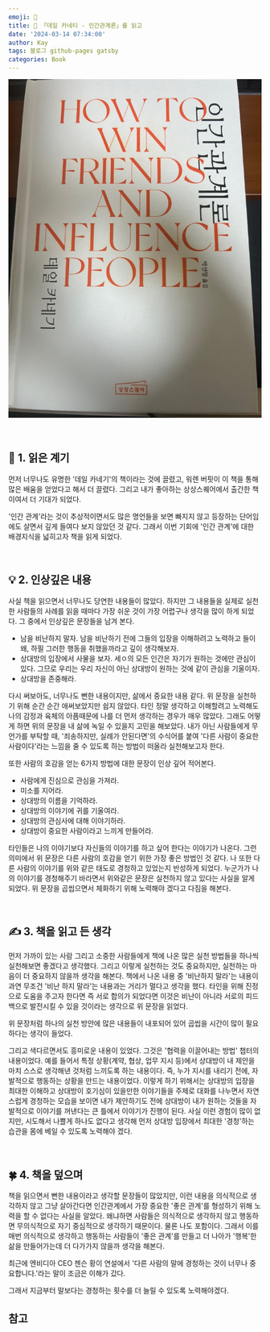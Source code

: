 ```yaml
---
emoji: 📕
title: 📕 「데일 카네티 - 인간관계론」를 읽고
date: '2024-03-14 07:34:00'
author: Kay
tags: 블로그 github-pages gatsby
categories: Book
---
```


![book](book-1.jpeg)

<br>

## 🌈 1. 읽은 계기

먼저 너무나도 유명한 '데일 카네기'의 책이라는 것에 끌렸고, 워렌 버핏이 이 책을 통해 많은 배움을 얻었다고 해서 더 끌렸다. 그리고 내가 좋아하는 상상스퀘어에서 출간한 책이여서 더 기대가 되었다.

'인간 관계'라는 것이 추상적이면서도 많은 명언들을 보면 빠지지 않고 등장하는 단어임에도 살면서 깊게 들여다 보지 않았던 것 같다. 그래서 이번 기회에 '인간 관계'에 대한 배경지식을 넓히고자 책을 읽게 되었다.

<br>

## 💡 2. 인상깊은 내용

사실 책을 읽으면서 너무나도 당연한 내용들이 많았다. 하지만 그 내용들을 실제로 실천한 사람들의 사례를 읽을 때마다 가장 쉬운 것이 가장 어렵구나 생각을 많이 하게 되었다.
그 중에서 인상깊은 문장들을 남겨 본다.

- 남을 비난하지 말자. 남을 비난하기 전에 그들의 입장을 이해하려고 노력하고 들이 왜, 하필 그러한 행동을 취했을까라고 깊이 생각해보자.
- 상대방의 입장에서 사물을 보자. 세ㅇ의 모든 인간은 자기가 원하는 것에만 관심이 있다. 그므로 우리는 우리 자신이 아닌 상대방이 원하는 것에 같이 관심을 기울이자.
- 상대방을 존중해라.

다시 써보아도, 너무나도 뻔한 내용이지만, 삶에서 중요한 내용 같다. 위 문장을 실천하기 위해 순간 순간 애써보았지만 쉽지 않았다.
타인 정말 생각하고 이해할려고 노력해도 나의 감정과 육체의 아픔때문에 나를 더 먼저 생각하는 경우가 매우 많았다. 그래도 어떻게 하면 위의 문장을 내 삶에 녹일 수 있을지 고민을 해보았다. 내가 아닌 사람들에게 무언가를 부탁할 때, '죄송하지만, 실례가 안된다면'의 수식어를 붙여 '다른 사람이 중요한 사람이다'라는 느낌을 줄 수 있도록 하는 방법이 떠올라 실천해보고자 한다.

또한 사람의 호감을 얻는 6가지 방법에 대한 문장이 인상 깊어 적어본다.

- 사람에게 진심으로 관심을 가져라.
- 미소를 지어라.
- 상대방의 이름을 기억하라.
- 상대방의 이야기에 귀를 기울여라.
- 상대방의 관심사에 대해 이야기하라.
- 상대방이 중요한 사람이라고 느끼게 만들어라.

타인들은 나의 이야기보다 자신들의 이야기를 하고 싶어 한다는 이야기가 나온다. 그런 의미에서 위 문장은 다른 사람의 호감을 얻기 위한 가장 좋은 방법인 것 같다. 나 또한 다른 사람의 이야기를 위와 같은 태도로 경청하고 있었는지 반성하게 되었다. 누군가가 나의 이야기를 경청해주기 바라면서 위와같은 문장은 실천하지 않고 있다는 사실을 알게 되었다. 위 문장을 곱씹으면서 체화하기 위해 노력해야 겠다고 다짐을 해본다.

<br>

## ✍️ 3. 책을 읽고 든 생각

먼저 가까이 있는 사람 그리고 소중한 사람들에게 책에 나온 많은 실천 방법들을 하나씩 실천해보면 좋겠다고 생각했다. 그리고 이렇게 실천하는 것도 중요하지만, 실천하는 마음이 더 중요하지 않을까 생각을 해본다. 책에서 나온 내용 중 '비난하지 말라'는 내용이 과연 무조건 '비난 하지 말라'는 내용과는 거리가 멀다고 생각을 했다. 타인을 위해 진정으로 도움을 주고자 한다면 즉 서로 합의가 되었다면 이것은 비난이 아니라 서로의 피드백으로 발전시킬 수 있을 것이라는 생각으로 위 문장을 읽었다.

위 문장처럼 하나의 실천 방안에 많은 내용들이 내포되어 있어 곱씹을 시간이 많이 필요하다는 생각이 들었다.

그리고 색다르면서도 흥미로운 내용이 있었다. 그것은 '협력을 이끌어내는 방법' 챕터의 내용이었다. 예를 들어서 특정 상황(계약, 협상, 업무 지시 등)에서 상대방이 내 제안을 마치 스스로 생각해낸 것처럼 느끼도록 하는 내용이다. 즉, 누가 지시를 내리기 전에, 자발적으로 행동하는 상황을 만드는 내용이었다. 이렇게 하기 위해서는 상대방의 입장을 최대한 이해하고 상대방이 호기심이 있을만한 이야기들을 주제로 대화를 나누면서 자연스럽게 경청하는 모습을 보이면 내가 제안하기도 전에 상대방이 내가 원하는 것들을 자발적으로 이야기를 꺼낸다는 큰 틀에서 이야기가 진행이 된다. 사실 이런 경험이 많이 없지만, 시도해서 나쁠게 하나도 없다고 생각해 먼저 상대방 입장에서 최대한 '경청'하는 습관을 몸에 베일 수 있도록 노력해야 겠다.

<br>

## 🍀 4. 책을 덮으며

책을 읽으면서 뻔한 내용이라고 생각할 문장들이 많았지만, 이런 내용을 의식적으로 생각하지 않고 그냥 살아간다면 인간관계에서 가장 중요한 '좋은 관계'를 형성하기 위해 노력을 할 수 없다는 사실을 알았다. 왜냐하면 사람들은 의식적으로 생각하지 않고 행동하면 무의식적으로 자기 중심적으로 생각하기 때문이다. 물론 나도 포함이다. 그래서 이를 매번 의식적으로 생각하고 행동하는 사람들이 '좋은 관계'를 만들고 더 나아가 '행복'한 삶을 만들어가는데 더 다가가지 않을까 생각을 해본다.

최근에 엔비디아 CEO 젠슨 황이 연설에서 '다른 사람의 말에 경청하는 것이 너무나 중요합니다.'라는 말이 조금은 이해가 갔다.

그래서 지금부터 말보다는 경청하는 횟수를 더 늘릴 수 있도록 노력해야겠다.
<br>

## 참고

```toc

```
